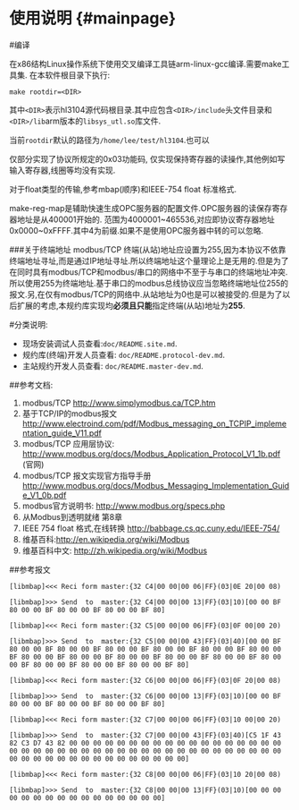 使用说明 {#mainpage}
=======

#编译

在x86结构Linux操作系统下使用交叉编译工具链arm-linux-gcc编译.需要make工具集.
在本软件根目录下执行:

	make rootdir=<DIR>

其中`<DIR>`表示hl3104源代码根目录.其中应包含`<DIR>/include`头文件目录和`<DIR>/lib`arm版本的`libsys_utl.so`库文件.

当前`rootdir`默认的路径为`/home/lee/test/hl3104`.也可以

仅部分实现了协议所规定的0x03功能码,
仅实现保持寄存器的读操作,其他例如写输入寄存器,线圈等均没有实现.

对于float类型的传输,参考mbap(顺序)和IEEE-754 float 标准格式.

make-reg-map是辅助快速生成OPC服务器的配置文件.OPC服务器的读保存寄存器地址是从400001开始的.
范围为4000001~465536,对应即协议寄存器地址0x0000~0xFFFF.其中4为前缀.如果不是使用OPC服务器中转的可以忽略.

###关于终端地址
modbus/TCP 终端(从站)地址应设置为255,因为本协议不依靠终端地址寻址,而是通过IP地址寻址.所以终端地址这个量理论上是无用的.但是为了在同时具有modbus/TCP和modbus/串口的网络中不至于与串口的终端地址冲突.所以使用255为终端地址.基于串口的modbus总线协议应当忽略终端地址位255的报文.另,在仅有modbus/TCP的网络中.从站地址为0也是可以被接受的.但是为了以后扩展的考虑,本规约库实现均**必须且只能**指定终端(从站)地址为**255**.

#分类说明:
* 现场安装调试人员查看:`doc/README.site.md`.
* 规约库(终端)开发人员查看: `doc/README.protocol-dev.md`.
* 主站规约开发人员查看: `doc/README.master-dev.md`.

##参考文档:
1. modbus/TCP <http://www.simplymodbus.ca/TCP.htm>
2. 基于TCP/IP的modbus报文 <http://www.electroind.com/pdf/Modbus_messaging_on_TCPIP_implementation_guide_V11.pdf>
3. modbus/TCP 应用层协议: <http://www.modbus.org/docs/Modbus_Application_Protocol_V1_1b.pdf> (官网)
4. modbus/TCP 报文实现官方指导手册 <http://www.modbus.org/docs/Modbus_Messaging_Implementation_Guide_V1_0b.pdf>
5. modbus官方说明书: <http://www.modbus.org/specs.php> 
6. 从Modbus到透明就绪  第8章
7. IEEE 754 float 格式,在线转换 <http://babbage.cs.qc.cuny.edu/IEEE-754/>
8. 维基百科:<http://en.wikipedia.org/wiki/Modbus>
9. 维基百科中文: <http://zh.wikipedia.org/wiki/Modbus>

##参考报文

	[libmbap]<<< Reci form master:{32 C4|00 00|00 06|FF}(03|0E 20|00 08)

	[libmbap]>>> Send  to  master:{32 C4|00 00|00 13|FF}(03|10)[00 00 BF 80 00 00 BF 80 00 00 BF 80 00 00 BF 80]

	[libmbap]<<< Reci form master:{32 C5|00 00|00 06|FF}(03|0F 00|00 20)

	[libmbap]>>> Send  to  master:{32 C5|00 00|00 43|FF}(03|40)[00 00 BF 80 00 00 BF 80 00 00 BF 80 00 00 BF 80 00 00 BF 80 00 00 BF 80 00 00 BF 80 00 00 BF 80 00 00 BF 80 00 00 BF 80 00 00 BF 80 00 00 BF 80 00 00 BF 80 00 00 BF 80 00 00 BF 80 00 00 BF 80]

	[libmbap]<<< Reci form master:{32 C6|00 00|00 06|FF}(03|0F 20|00 08)

	[libmbap]>>> Send  to  master:{32 C6|00 00|00 13|FF}(03|10)[00 00 BF 80 00 00 BF 80 00 00 BF 80 00 00 BF 80]

	[libmbap]<<< Reci form master:{32 C7|00 00|00 06|FF}(03|10 00|00 20)

	[libmbap]>>> Send  to  master:{32 C7|00 00|00 43|FF}(03|40)[C5 1F 43 82 C3 D7 43 82 00 00 00 00 00 00 00 00 00 00 00 00 00 00 00 00 00 00 00 00 00 00 00 00 00 00 00 00 00 00 00 00 00 00 00 00 00 00 00 00 00 00 00 00 00 00 00 00 00 00 00 00 00 00 00 00]

	[libmbap]<<< Reci form master:{32 C8|00 00|00 06|FF}(03|10 20|00 08)

	[libmbap]>>> Send  to  master:{32 C8|00 00|00 13|FF}(03|10)[00 00 00 00 00 00 00 00 00 00 00 00 00 00 00 00]


